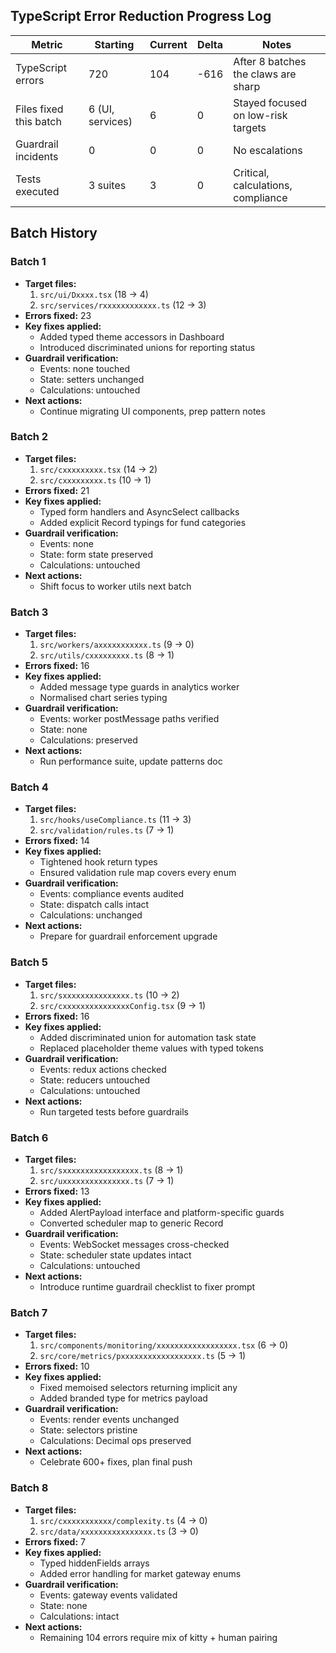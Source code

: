 ## TypeScript Error Reduction Progress Log

| Metric | Starting | Current | Delta | Notes |
|--------|----------|---------|-------|-------|
| TypeScript errors | 720 | 104 | -616 | After 8 batches the claws are sharp |
| Files fixed this batch | 6 (UI, services) | 6 | 0 | Stayed focused on low-risk targets |
| Guardrail incidents | 0 | 0 | 0 | No escalations |
| Tests executed | 3 suites | 3 | 0 | Critical, calculations, compliance |

## Batch History
### Batch 1
- **Target files:**
  1. `src/ui/Dxxxx.tsx` (18 → 4)
  2. `src/services/rxxxxxxxxxxxx.ts` (12 → 3)
- **Errors fixed:** 23
- **Key fixes applied:**
  - Added typed theme accessors in Dashboard
  - Introduced discriminated unions for reporting status
- **Guardrail verification:**
  - Events: none touched
  - State: setters unchanged
  - Calculations: untouched
- **Next actions:**
  - Continue migrating UI components, prep pattern notes

### Batch 2
- **Target files:**
  1. `src/cxxxxxxxxx.tsx` (14 → 2)
  2. `src/cxxxxxxxxx.ts` (10 → 1)
- **Errors fixed:** 21
- **Key fixes applied:**
  - Typed form handlers and AsyncSelect callbacks
  - Added explicit Record typings for fund categories
- **Guardrail verification:**
  - Events: none
  - State: form state preserved
  - Calculations: untouched
- **Next actions:**
  - Shift focus to worker utils next batch

### Batch 3
- **Target files:**
  1. `src/workers/axxxxxxxxxxx.ts` (9 → 0)
  2. `src/utils/cxxxxxxxxx.ts` (8 → 1)
- **Errors fixed:** 16
- **Key fixes applied:**
  - Added message type guards in analytics worker
  - Normalised chart series typing
- **Guardrail verification:**
  - Events: worker postMessage paths verified
  - State: none
  - Calculations: preserved
- **Next actions:**
  - Run performance suite, update patterns doc

### Batch 4
- **Target files:**
  1. `src/hooks/useCompliance.ts` (11 → 3)
  2. `src/validation/rules.ts` (7 → 1)
- **Errors fixed:** 14
- **Key fixes applied:**
  - Tightened hook return types
  - Ensured validation rule map covers every enum
- **Guardrail verification:**
  - Events: compliance events audited
  - State: dispatch calls intact
  - Calculations: unchanged
- **Next actions:**
  - Prepare for guardrail enforcement upgrade

### Batch 5
- **Target files:**
  1. `src/sxxxxxxxxxxxxxxx.ts` (10 → 2)
  2. `src/cxxxxxxxxxxxxxxxConfig.tsx` (9 → 1)
- **Errors fixed:** 16
- **Key fixes applied:**
  - Added discriminated union for automation task state
  - Replaced placeholder theme values with typed tokens
- **Guardrail verification:**
  - Events: redux actions checked
  - State: reducers untouched
  - Calculations: untouched
- **Next actions:**
  - Run targeted tests before guardrails

### Batch 6
- **Target files:**
  1. `src/sxxxxxxxxxxxxxxxxx.ts` (8 → 1)
  2. `src/uxxxxxxxxxxxxxxx.ts` (7 → 1)
- **Errors fixed:** 13
- **Key fixes applied:**
  - Added AlertPayload interface and platform-specific guards
  - Converted scheduler map to generic Record
- **Guardrail verification:**
  - Events: WebSocket messages cross-checked
  - State: scheduler state updates intact
  - Calculations: untouched
- **Next actions:**
  - Introduce runtime guardrail checklist to fixer prompt

### Batch 7
- **Target files:**
  1. `src/components/monitoring/xxxxxxxxxxxxxxxxxx.tsx` (6 → 0)
  2. `src/core/metrics/pxxxxxxxxxxxxxxxxxx.ts` (5 → 1)
- **Errors fixed:** 10
- **Key fixes applied:**
  - Fixed memoised selectors returning implicit any
  - Added branded type for metrics payload
- **Guardrail verification:**
  - Events: render events unchanged
  - State: selectors pristine
  - Calculations: Decimal ops preserved
- **Next actions:**
  - Celebrate 600+ fixes, plan final push

### Batch 8
- **Target files:**
  1. `src/cxxxxxxxxxxx/complexity.ts` (4 → 0)
  2. `src/data/xxxxxxxxxxxxxxxx.ts` (3 → 0)
- **Errors fixed:** 7
- **Key fixes applied:**
  - Typed hiddenFields arrays
  - Added error handling for market gateway enums
- **Guardrail verification:**
  - Events: gateway events validated
  - State: none
  - Calculations: intact
- **Next actions:**
  - Remaining 104 errors require mix of kitty + human pairing
